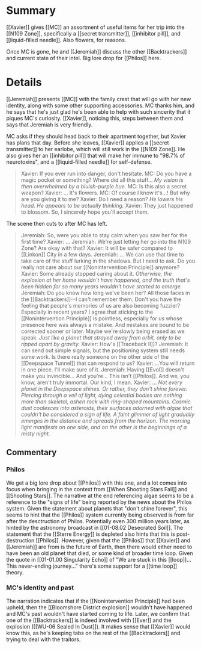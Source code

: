 # Summary
[[Xavier]] gives [[MC]] an assortment of useful items for her trip into the [[N109 Zone]], specifically a [[secret transmitter]], [[inhibitor pill]], and [[liquid-filled needle]]. Also flowers, for reasons.

Once MC is gone, he and [[Jeremiah]] discuss the other [[Backtrackers]] and current state of their intel. Big lore drop for [[Philos]] here.

# Details
[[Jeremiah]] presents [[MC]] with the family crest that will go with her new identity, along with some other supporting accessories. MC thanks him, and he says that he's just glad he's been able to help with such sincerity that it piques MC's curiosity. [[Xavier]], noticing this, steps between them and says that Jeremiah is very friendly.

MC asks if they should head back to their apartment together, but Xavier has plans that day. Before she leaves, [[Xavier]] applies a [[secret transmitter]] to her earlobe, which will still work in the [[N109 Zone]]. He also gives her an [[inhibitor pill]] that will make her immune to "98.7% of neurotoxins", and a [[liquid-filled needle]] for self-defense.

> Xavier: If you ever run into danger, don't hesitate.
> MC: Do you have a magic pocket or something? Where did all this stuff...
> *My vision is then overwhelmed by a bluish-purple hue.*
> MC: Is this also a secret weapon?
> Xavier: ... It's flowers.
> MC: Of course I know it's...! But why are you giving it to me?
> Xavier: Do I need a reason?
> *He lowers his head. He appears to be actually thinking.*
> Xavier: They just happened to blossom. So, I sincerely hope you'll accept them.

The scene then cuts to after MC has left.

> Jeremiah: So, were you able to stay calm when you saw her for the first time?
> Xavier: ...
> Jeremiah: We're just letting her go into the N109 Zone? Are okay with that?
> Xavier: It will be safer compared to [[Linkon]] City in a few days.
> Jeremiah: ... We can use that time to take care of the stuff lurking in the shadows. But I need to ask. Do you really not care about our [[Nonintervention Principle]] anymore?
> Xavier: Some already stopped caring about it.
> *Otherwise, the explosion at her home wouldn't have happened, and the truth that's been hidden for so many years wouldn't have started to emerge.*
> Jeremiah: Do you know how long we've been her? All those faces in the [[Backtrackers]]--I can't remember them. Don't you have the feeling that people's memories of us are also becoming fuzzier? Especially in recent years? I agree that sticking to the [[Nonintervention Principle]] is pointless, especially for us whose presence here was always a mistake. And mistakes are bound to be corrected sooner or later. Maybe we're slowly being erased as we speak.
> *Just like a planet that strayed away from orbit, only to be ripped apart by gravity.*
> Xavier: How's [[Traceback II]]?
> Jeremiah: It can send out simple signals, but the positioning system still needs some work. Is there really someone on the other side of the [[Deepspace Tunnel]] that can respond to us?
> Xavier: ...You will return in one piece. I'll make sure of it.
> Jeremiah: Having [[Evol]] doesn't make you invincible... And you're... This isn't [[Philos]]. And we, you know, aren't truly immortal. Our kind, I mean.
> Xavier: ...
> *Not every planet in the Deepspace shines. Or rather, they don't shine forever. Piercing through a veil of light, dying celestial bodies are nothing more than skeletal, ashen rock with ring-shaped mountains.
> Cosmic dust coalesces into asteroids, their surfaces adorned with algae that couldn't be considered a sign of life.
> A faint glimmer of light gradually emerges in the distance and spreads from the horizon. The morning light manifests on one side, and on the other is the beginnings of a misty night.* 


## Commentary

### Philos
We get a big lore drop about [[Philos]] with this one, and a lot comes into focus when bringing in the context from [[When Shooting Stars Fall]] and [[Shooting Stars]]. The narrative at the end referencing algae seems to be a reference to the "signs of life" being reported by the news about the Philos system. Given the statement about planets that "don't shine forever", this seems to hint that the [[Philos]] system currently being observed is from far after the desctruction of Philos. Potentially even 300 million years later, as hinted by the astronomy broadcast in [[01-08.02 Desecrated Soil]]. The statement that the [[Sterre Energy]] is depleted also hints that this is post-destruction [[Philos]]. However, given that the [[Philos]] that [[Xavier]] and [[Jeremiah]] are from is the future of Earth, then there would either need to have been an old planet that died, or some kind of broader time loop. Given the quote in [[01-01.00 Singularity Echo]] of "We are stuck in this [[loop]]... This never-ending journey..." there's some support for a [[time loop]] theory.

### MC's identity and past
The narration indicates that if the [[Nonintervention Principle]] had been upheld, then the [[Bloomshore District explosion]] wouldn't have happened and MC's past wouldn't have started coming to life. Later, we confirm that one of the [[Backtrackers]] is indeed involved with [[Ever]] and the explosion ([[WU-06 Sealed In Dust]]). It makes sense that [[Xavier]] would know this, as he's keeping tabs on the rest of the [[Backtrackers]] and trying to deal with the traitors.